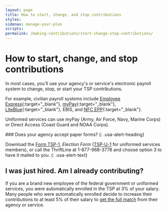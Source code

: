 ```yaml
---
layout: page
title: How to start, change, and stop contributions
styles:
sidenav: manage-your-plan
scripts:
permalink: /making-contributions/start-change-stop-contributions/
---
```


# How to start, change, and stop contributions

In most cases, you'll use your agency's or service's electronic payroll system to change, stop, or start your TSP contributions.

For example, civilian payroll systems include [Employee Express](https://www.employeeexpress.gov/Default.aspx){:target="\_blank"}, [myPay](https://mypay.dfas.mil/mypay.aspx){:target="\_blank"}, [LiteBlue](https://liteblue.usps.gov/wps/portal/!ut/p/z1/jY9NC4JAEIZ_SweP60zaF92kQxF9EGLaXEJhWxfWXdHV6N8ndSiir7m9M8888AJBAqTTVorUSqNT1eUDjY6zebAYjFeIW2-P6G2G4Q6j0Md1H-IbgB8mQKB__r8A9F0fA_1ClkBCmezeJtCZPxFAFT_xilduU3Xr3NqynjrooJKWZ6rhbsEfgSkjpGZGK6k5a-qyZi8nYVoH3-lzU1tInqxQFlGCjLLLOehdAUrfAgc!/dz/d5/L2dBISEvZ0FBIS9nQSEh/){:target="\_blank"}, EBIS, and [NFC EPP](https://www.nfc.usda.gov/EPPS/eplogin.aspx){:target="\_blank"}.

Uniformed services can use myPay (Army, Air Force, Navy, Marine Corps) or Direct Access (Coast Guard and NOAA Corps).

<div class="usa-alert usa-alert-info">
<div class="usa-alert-body" markdown="1">
### Does your agency accept paper forms?
{: .usa-alert-heading}

Download the [Form TSP-1](#), _Election Form_ ([TSP-U-1](#) for uniformed services members), or call the ThriftLine at 1-877-968-3778 and choose option 3 to have it mailed to you.
{: .usa-alert-text}
</div>
</div>

## I was just hired. Am I already contributing?

If you are a brand new employee of the federal government or uniformed services, you were automatically enrolled in the TSP at 3% of your salary. Many people who were automatically enrolled decide to increase their contributions to at least 5% of their salary to [get the full match](#) from their agency or service.

<!--  full match should link to "How do I get the full match?" page -->
